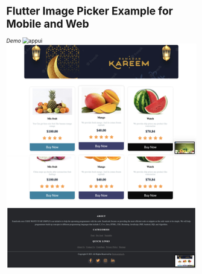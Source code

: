 # Flutter Image Picker Example for Mobile and Web

_Demo_
![appui](preview/home.png)
![appui](preview/ad.png)
![appui](preview/bottom.png)
